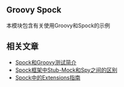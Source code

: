 ## Groovy Spock

本模块包含有关使用Groovy和Spock的示例

## 相关文章

+ [Spock和Groovy测试简介](http://tu-yucheng.github.io/unittest/2023/05/12/groovy-spock.html)
+ [Spock框架中Stub-Mock和Spy之间的区别](http://tu-yucheng.github.io/unittest/2023/05/12/spock-stub-mock-spy.html)
+ [Spock中的Extensions指南](http://tu-yucheng.github.io/unittest/2023/05/12/spock-extensions.html)